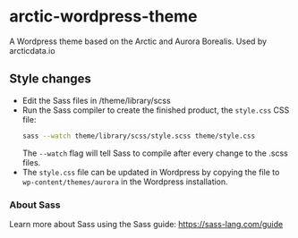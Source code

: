 # arctic-wordpress-theme
A Wordpress theme based on the Arctic and Aurora Borealis. Used by arcticdata.io

## Style changes
- Edit the Sass files in /theme/library/scss
- Run the Sass compiler to create the finished product, the `style.css` CSS file:
  ```bash
  sass --watch theme/library/scss/style.scss theme/style.css
  ```
  The `--watch` flag will tell Sass to compile after every change to the .scss files.
- The `style.css` file can be updated in Wordpress by copying the file to `wp-content/themes/aurora` in the Wordpress installation.

### About Sass
Learn more about Sass using the Sass guide: https://sass-lang.com/guide
